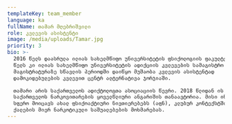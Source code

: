 ```yaml
---
templateKey: team_member
language: ka
fullName: თამარ მღებრიშვილი
role: კვლევის ასისტენტი
image: /media/uploads/Tamar.jpg
priority: 3
bio: >-
  2016 წელს დაასრულა ილიას სახელმწიფო უნივერსიტეტის ფსიქოლოგიის ფაკულტეტი, 2018
  წელს კი ილიას სახელმწიფო უნივერსიტეტის ადიქციის კვლევების სამაგისტრო პროგრამა.
  მაგისტრატურაზე სწავლის პერიოდში დაიწყო მუშაობა კვლევის ასისტენტად
  დამოკიდებულების კვლევით ცენტრ ალტერნატივა ჯორჯიაში. 

  თამარი არის საქართველოს ადიქტოლოგთა ასოციაციის წევრი. 2018 წლიდან ის
  საქართველოს ნარკოვითარების ყოველწლიური ანგარიშის თანაავტორია. მისი ინტერესის
  სფერო მოიცავს ახალ ფსიქოაქტიური ნივთიერებებს (აფნ), კლუბურ კონტექსტში და
  ქალების მიერ ნარკოტიკული საშუალებების მოხმარებას.
---
```


